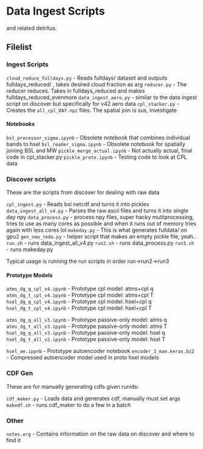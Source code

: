 # Data Ingest Scripts

and related detritus.

## Filelist

### Ingest Scripts

`cloud_reduce_fulldays.py` - Reads fulldays/ dataset and outputs fulldays\_reduced/ , takes desired cloud fraction as arg
`reducer.py` - The reducer reduces. Takes in fulldays\_reduced and makes fulldays\_reduced\_evenmore
`data_ingest_aero.py` - similar to the data ingest script on discover but specifically for v42 aero data
`cpl_stacker.py` - Creates the `all_cpl_DAY.npz` files. The spatial join is sus, investigate

#### Notebooks

`bsl_processor_sigma.ipynb` - Obsolete notebook that combines individual bands to hsel
`bsl_reader_sigma.ipynb` - Obsolete notebook for spatially joining BSL and MW
`pickle_merge_actual.ipynb` - Not actually actual, final code in cpl\_stacker.py
`pickle_proto.ipynb` - Testing code to look at CPL data

### Discover scripts

These are the scripts from discover for dealing with raw data

`cpl_ingest.py` - Reads bsl netcdf and turns it into pickles
`data_ingest_all_v4.py` - Parses the raw ascii files and turns it into single day npy
`data_process.py` - process npy files, super hacky multiprocessing, tries to use as many cores as possible and when it runs out of memory tries again with less cores lol
`makeday.py` - This is what generates fulldata/ on gpu2
`gen_new_redo.py` - helper script that makes an empty pickle file, yeah..
`run.sh` - runs data\_ingest\_all\_v4.py
`run2.sh` - runs data\_process.py
`run3.sh` - runs makeday.py

Typical usage is running the run scripts in order run->run2->run3

#### Prototype Models

`atms_dg_q_cpl_v4.ipynb` - Prototype cpl model: atms+cpl q
`atms_dg_t_cpl_v4.ipynb` - Prototype cpl model: atms+cpl T
`hsel_dg_q_cpl_v4.ipynb` - Prototype cpl model: hsel+cpl q
`hsel_dg_t_cpl_v4.ipynb` - Prototype cpl model: hsel+cpl T

`atms_dg_q_all_v3.ipynb` - Prototype passive-only model: atms q
`atms_dg_t_all_v3.ipynb` - Prototype passive-only model: atms T
`hsel_dg_q_all_v3.ipynb` - Prototype passive-only model: hsel q
`hsel_dg_t_all_v2.ipynb` - Prototype passive-only model: hsel T

`hsel_ae.ipynb` - Prototype autoencoder notebook
`encoder_3_mae.keras.bz2` - Compressed autoencoder model used in proto hsel models


### CDF Gen

These are for manually generating cdfs given runids:

`cdf_maker.py` - Loads data and generates cdf, manually must set args
`makedf.sh` - runs cdf_maker to do a few in a batch

### Other

`notes.org` - Contains information on the raw data on discover and where to find it
